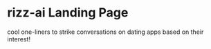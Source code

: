 # rizz-ai Landing Page

cool one-liners to strike conversations on dating apps based on their interest!

